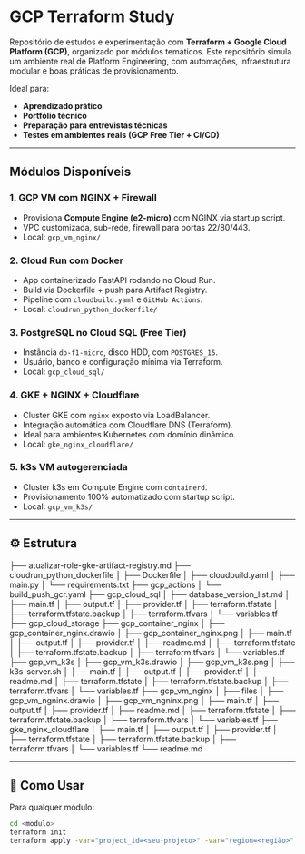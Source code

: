 # GCP Terraform Study

Repositório de estudos e experimentação com **Terraform + Google Cloud Platform (GCP)**, organizado por módulos temáticos. Este repositório simula um ambiente real de Platform Engineering, com automações, infraestrutura modular e boas práticas de provisionamento.

Ideal para:
- **Aprendizado prático**
- **Portfólio técnico**
- **Preparação para entrevistas técnicas**
- **Testes em ambientes reais (GCP Free Tier + CI/CD)**
---

## Módulos Disponíveis

### 1. GCP VM com NGINX + Firewall
- Provisiona **Compute Engine (e2-micro)** com NGINX via startup script.
- VPC customizada, sub-rede, firewall para portas 22/80/443.
- Local: `gcp_vm_nginx/`

### 2. Cloud Run com Docker
- App containerizado FastAPI rodando no Cloud Run.
- Build via Dockerfile + push para Artifact Registry.
- Pipeline com `cloudbuild.yaml` e `GitHub Actions`.
- Local: `cloudrun_python_dockerfile/`

### 3. PostgreSQL no Cloud SQL (Free Tier)
- Instância `db-f1-micro`, disco HDD, com `POSTGRES_15`.
- Usuário, banco e configuração mínima via Terraform.
- Local: `gcp_cloud_sql/`

### 4. GKE + NGINX + Cloudflare
- Cluster GKE com `nginx` exposto via LoadBalancer.
- Integração automática com Cloudflare DNS (Terraform).
- Ideal para ambientes Kubernetes com domínio dinâmico.
- Local: `gke_nginx_cloudflare/`

### 5. k3s VM autogerenciada
- Cluster k3s em Compute Engine com `containerd`.
- Provisionamento 100% automatizado com startup script.
- Local: `gcp_vm_k3s/`

---

## ⚙️ Estrutura

├── atualizar-role-gke-artifact-registry.md
├── cloudrun_python_dockerfile
│   ├── Dockerfile
│   ├── cloudbuild.yaml
│   ├── main.py
│   └── requirements.txt
├── gcp_actions
│   └── build_push_gcr.yaml
├── gcp_cloud_sql
│   ├── database_version_list.md
│   ├── main.tf
│   ├── output.tf
│   ├── provider.tf
│   ├── terraform.tfstate
│   ├── terraform.tfstate.backup
│   ├── terraform.tfvars
│   └── variables.tf
├── gcp_cloud_storage
├── gcp_container_nginx
│   ├── gcp_container_nginx.drawio
│   ├── gcp_container_nginx.png
│   ├── main.tf
│   ├── output.tf
│   ├── provider.tf
│   ├── readme.md
│   ├── terraform.tfstate
│   ├── terraform.tfstate.backup
│   ├── terraform.tfvars
│   └── variables.tf
├── gcp_vm_k3s
│   ├── gcp_vm_k3s.drawio
│   ├── gcp_vm_k3s.png
│   ├── k3s-server.sh
│   ├── main.tf
│   ├── output.tf
│   ├── provider.tf
│   ├── readme.md
│   ├── terraform.tfstate
│   ├── terraform.tfstate.backup
│   ├── terraform.tfvars
│   └── variables.tf
├── gcp_vm_nginx
│   ├── files
│   ├── gcp_vm_ngninx.drawio
│   ├── gcp_vm_ngninx.png
│   ├── main.tf
│   ├── output.tf
│   ├── provider.tf
│   ├── readme.md
│   ├── terraform.tfstate
│   ├── terraform.tfstate.backup
│   ├── terraform.tfvars
│   └── variables.tf
├── gke_nginx_cloudflare
│   ├── main.tf
│   ├── output.tf
│   ├── provider.tf
│   ├── terraform.tfstate
│   ├── terraform.tfstate.backup
│   ├── terraform.tfvars
│   └── variables.tf
└── readme.md


---

## 🚀 Como Usar

Para qualquer módulo:

```bash
cd <modulo>
terraform init
terraform apply -var="project_id=<seu-projeto>" -var="region=<região>"
```